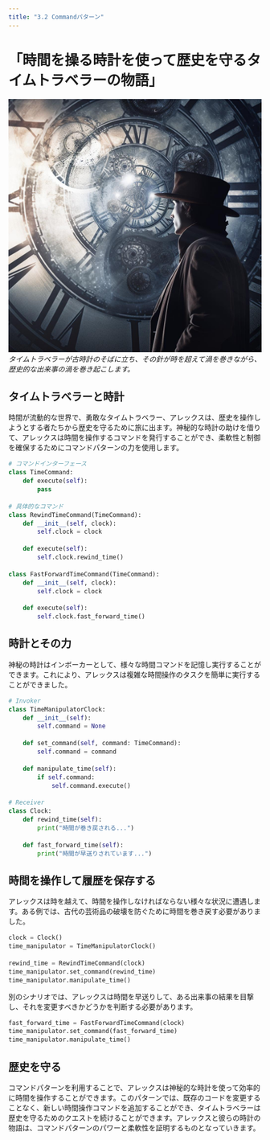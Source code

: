 ```yaml
---
title: "3.2 Commandパターン"
---
```


# 「時間を操る時計を使って歴史を守るタイムトラベラーの物語」

![](/images/20230327_gof/A_time_traveler_stands_beside_an_ancient_clock_its_hands.jpg)
*タイムトラベラーが古時計のそばに立ち、その針が時を超えて渦を巻きながら、歴史的な出来事の渦を巻き起こします。*

## タイムトラベラーと時計

時間が流動的な世界で、勇敢なタイムトラベラー、アレックスは、歴史を操作しようとする者たちから歴史を守るために旅に出ます。神秘的な時計の助けを借りて、アレックスは時間を操作するコマンドを発行することができ、柔軟性と制御を確保するためにコマンドパターンの力を使用します。

```python
# コマンドインターフェース
class TimeCommand:
    def execute(self):
        pass

# 具体的なコマンド
class RewindTimeCommand(TimeCommand):
    def __init__(self, clock):
        self.clock = clock

    def execute(self):
        self.clock.rewind_time()

class FastForwardTimeCommand(TimeCommand):
    def __init__(self, clock):
        self.clock = clock

    def execute(self):
        self.clock.fast_forward_time()
```

## 時計とその力

神秘の時計はインボーカーとして、様々な時間コマンドを記憶し実行することができます。これにより、アレックスは複雑な時間操作のタスクを簡単に実行することができました。

```python
# Invoker
class TimeManipulatorClock:
    def __init__(self):
        self.command = None

    def set_command(self, command: TimeCommand):
        self.command = command

    def manipulate_time(self):
        if self.command:
            self.command.execute()

# Receiver
class Clock:
    def rewind_time(self):
        print("時間が巻き戻される...")

    def fast_forward_time(self):
        print("時間が早送りされています...")
```

## 時間を操作して履歴を保存する

アレックスは時を越えて、時間を操作しなければならない様々な状況に遭遇します。ある例では、古代の芸術品の破壊を防ぐために時間を巻き戻す必要がありました。

```python
clock = Clock()
time_manipulator = TimeManipulatorClock()

rewind_time = RewindTimeCommand(clock)
time_manipulator.set_command(rewind_time)
time_manipulator.manipulate_time()
```

別のシナリオでは、アレックスは時間を早送りして、ある出来事の結果を目撃し、それを変更すべきかどうかを判断する必要があります。

```python
fast_forward_time = FastForwardTimeCommand(clock)
time_manipulator.set_command(fast_forward_time)
time_manipulator.manipulate_time()
```

## 歴史を守る

コマンドパターンを利用することで、アレックスは神秘的な時計を使って効率的に時間を操作することができます。このパターンでは、既存のコードを変更することなく、新しい時間操作コマンドを追加することができ、タイムトラベラーは歴史を守るためのクエストを続けることができます。アレックスと彼らの時計の物語は、コマンドパターンのパワーと柔軟性を証明するものとなっていきます。